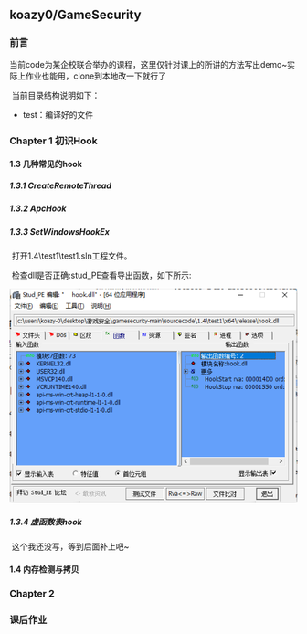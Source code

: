 ## koazy0/GameSecurity

### 前言

​		当前code为某企校联合举办的课程，这里仅针对课上的所讲的方法写出demo~实际上作业也能用，clone到本地改一下就行了

​		当前目录结构说明如下：

- test：编译好的文件

### Chapter 1 初识Hook

#### 1.3 几种常见的hook

##### 1.3.1 CreateRemoteThread



##### 1.3.2 ApcHook



##### 1.3.3 SetWindowsHookEx

​	 	打开1.4\test1\test1.sln工程文件。

​		检查dll是否正确:stud_PE查看导出函数，如下所示:

![image-20221025233100560](pic\image-20221025233100560.png)

##### 1.3.4 虚函数表hook

​		这个我还没写，等到后面补上吧~

#### 1.4 内存检测与拷贝

### Chapter 2 



### 课后作业

